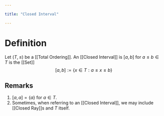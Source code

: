 ```yaml
---

title: "Closed Interval"

---
```

# Definition
Let $(T, \leq)$ be a [[Total Ordering]]. An [[Closed Interval]] is $[a,b]$ for $a \leq b \in T$ is the [[Set]]
$$[a,b] := \{x \in T : a \leq x \leq b\}$$
## Remarks
1. $[a, a] = \{a\}$ for $a \in T$.
2. Sometimes, when referring to an [[Closed Interval]], we may include [[Closed Ray]]s and $T$ itself.